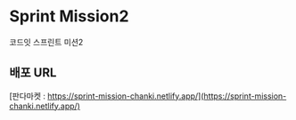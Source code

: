 # Sprint Mission2

코드잇 스프린트 미션2

## 배포 URL

[판다마켓 : https://sprint-mission-chanki.netlify.app/](https://sprint-mission-chanki.netlify.app/)
